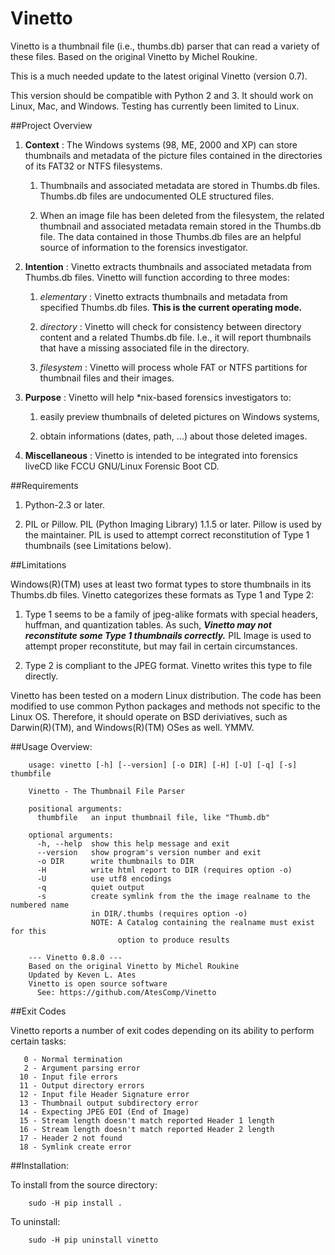 # Vinetto

Vinetto is a thumbnail file (i.e., thumbs.db) parser that can read a variety of
these files.  Based on the original Vinetto by Michel Roukine.

This is a much needed update to the latest original Vinetto (version 0.7).

This version should be compatible with Python 2 and 3.  It should work on
Linux, Mac, and Windows.  Testing has currently been limited to Linux.

##Project Overview

1. **Context** : The Windows systems (98, ME, 2000 and XP) can store thumbnails
and metadata of the picture files contained in the directories of its FAT32 or
NTFS filesystems.
   1. Thumbnails and associated metadata are stored in Thumbs.db files.
   Thumbs.db files are undocumented OLE structured files.

   2. When an image file has been deleted from the filesystem, the related
   thumbnail and associated metadata remain stored in the Thumbs.db file.  The
   data contained in those Thumbs.db files are an helpful source of information
   to the forensics investigator.

2. **Intention** : Vinetto extracts thumbnails and associated metadata from
Thumbs.db files.  Vinetto will function according to three modes:
   1. *elementary* : Vinetto extracts thumbnails and metadata from specified
   Thumbs.db files.  **This is the current operating mode.**

   2. *directory* : Vinetto will check for consistency between directory
   content and a related Thumbs.db file.  I.e., it will report thumbnails that
   have a missing associated file in the directory.

   3. *filesystem* : Vinetto will process whole FAT or NTFS partitions for
   thumbnail files and their images.

3. **Purpose** : Vinetto will help *nix-based forensics investigators to:
   1. easily preview thumbnails of deleted pictures on Windows systems,

   2. obtain informations (dates, path, ...) about those deleted images.

4. **Miscellaneous** : Vinetto is intended to be integrated into forensics
liveCD like FCCU GNU/Linux Forensic Boot CD.

##Requirements

1. Python-2.3 or later.

2. PIL or Pillow.  PIL (Python Imaging Library) 1.1.5 or later.  Pillow is used
by the maintainer.  PIL is used to attempt correct reconstitution of Type 1
thumbnails (see Limitations below).

##Limitations

Windows(R)(TM) uses at least two format types to store thumbnails in its
Thumbs.db files.  Vinetto categorizes these formats as Type 1 and Type 2:

1. Type 1 seems to be a family of jpeg-alike formats with special headers,
huffman, and quantization tables.  As such, ***Vinetto may not reconstitute
some Type 1 thumbnails correctly.***  PIL Image is used to attempt proper
reconstitute, but may fail in certain circumstances.

2. Type 2 is compliant to the JPEG format.  Vinetto writes this type to file
directly.

Vinetto has been tested on a modern Linux distribution.  The code has been
modified to use common Python packages and methods not specific to the Linux
OS.  Therefore, it should operate on BSD deriviatives, such as Darwin(R)(TM),
and Windows(R)(TM) OSes as well. YMMV.

##Usage Overview:

```
    usage: vinetto [-h] [--version] [-o DIR] [-H] [-U] [-q] [-s] thumbfile

    Vinetto - The Thumbnail File Parser

    positional arguments:
      thumbfile   an input thumbnail file, like "Thumb.db"

    optional arguments:
      -h, --help  show this help message and exit
      --version   show program's version number and exit
      -o DIR      write thumbnails to DIR
      -H          write html report to DIR (requires option -o)
      -U          use utf8 encodings
      -q          quiet output
      -s          create symlink from the the image realname to the numbered name
                  in DIR/.thumbs (requires option -o)
                  NOTE: A Catalog containing the realname must exist for this
                        option to produce results

    --- Vinetto 0.8.0 ---
    Based on the original Vinetto by Michel Roukine
    Updated by Keven L. Ates
    Vinetto is open source software
      See: https://github.com/AtesComp/Vinetto
```

##Exit Codes

Vinetto reports a number of exit codes depending on its ability to perform
certain tasks:

```
   0 - Normal termination
   2 - Argument parsing error
  10 - Input file errors
  11 - Output directory errors
  12 - Input file Header Signature error
  13 - Thumbnail output subdirectory error
  14 - Expecting JPEG EOI (End of Image)
  15 - Stream length doesn't match reported Header 1 length
  16 - Stream length doesn't match reported Header 2 length
  17 - Header 2 not found
  18 - Symlink create error
```

##Installation:

  To install from the source directory:

```
    sudo -H pip install .
```

  To uninstall:

```
    sudo -H pip uninstall vinetto
```
